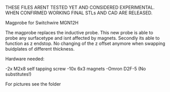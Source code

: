THESE FILES ARENT TESTED YET AND CONSIDERED EXPERIMENTAL. WHEN CONFIRMED WORKING FINAL STLs AND CAD ARE RELEASED.

Magprobe for Switchwire MGN12H


The magprobe replaces the inductive probe. This new probe is able to probe any surfacetype and isnt affected by magnets. 
Secondly its able to function as z endstop. No changing of the z offset anymore when swapping buidplates of different thickness.

Hardware needed: 

-2x M2x8 self tapping screw 
-10x 6x3 magnets 
-Omron D2F-5 (No substitutes!) 


For pictures see the folder